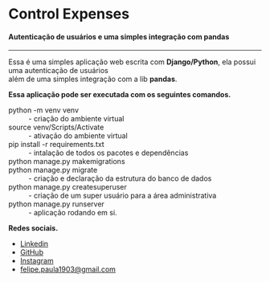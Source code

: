 <h1>Control Expenses</h1>
    <h4>Autenticação de usuários e uma simples integração com pandas</h4>
    <hr>
    <p>
        Essa é uma simples aplicação web escrita com <strong>Django/Python</strong>, ela possui uma autenticação de usuários
        <br> além de uma simples integração com a lib <strong>pandas</strong>.
    </p>
    <strong>Essa aplicação pode ser executada com os seguintes comandos.</strong>
    <dl>
        <dt>python -m venv venv</dt>
        <dd>- criação do ambiente virtual</dd>
        <dt>source venv/Scripts/Activate</dt>
        <dd>- ativação do ambiente virtual</dd>
        <dt>pip install -r requirements.txt</dt>
        <dd>- intalação de todos os pacotes e dependências</dd>
        <dt>python manage.py makemigrations</dt>
        <dt>python manage.py migrate</dt>
        <dd>- criação e declaração da estrutura do banco de dados</dd>
        <dt>python manage.py createsuperuser</dt>
        <dd>- criação de um super usuário para a área administrativa</dd>
        <dt>python manage.py runserver</dt>
        <dd>- aplicação rodando em si.</dd>
    </dl>
    <strong>Redes sociais.</strong>
    <ul>
        <li><a href="https://www.linkedin.com/in/jose-felipe-paula/" target="_blank">Linkedin</a></li>
        <li><a href="https://www.github.com/zefelipe19" target="_blank">GitHub</a></li>
        <li><a href="https://www.instagram.com/ze_felipe1903/" target="_blank">Instagram</a></li>
        <li><a href="mailto:felipe.paula1903@gmail.com">felipe.paula1903@gmail.com</a></li>
    </ul>
